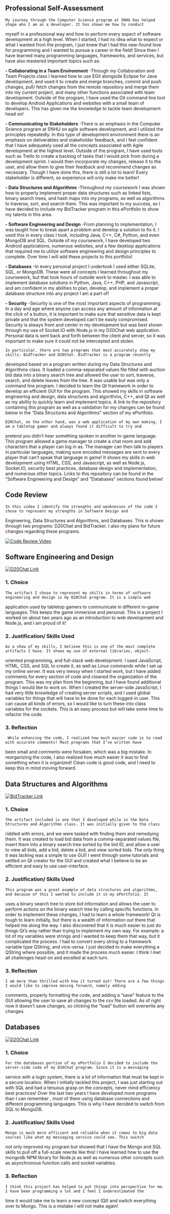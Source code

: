 ## Professional Self-Assessment

    My journey through the Computer Science program at SNHU has helped shape who I am as a developer. It has shown me how to conduct 
  myself in a professional way and how to perform every aspect of software development at a high level. When I started, I had no idea 
  what to expect or what I wanted from the program, I just knew that I had this new-found love for programming and I wanted to pursue a 
  career in the field! Since then I have learned many programming languages, frameworks, and services, but have also mastered important 
  topics such as:
  
  **-	Collaborating in a Team Environment**
    -Through my Collaboration and Team Projects class I learned how to use EGit alongside Eclipse for Java development, and used it to 
     create and merge branches, commit and push changes, pull/ fetch changes from the remote repository and merge them into my current 
     project, and many other functions associated with team development. Outside of the program, I have used the Git command line tool 
     to develop Android Applications and websites with a small team of developers. This has given me the knowledge to tackle team 
     development head on!
     
  **-	Communicating to Stakeholders**
    -There is an emphasis in the Computer Science program at SNHU on agile software development, and I utilized the principles 
     repeatedly. In this type of development environment there is an emphasis on deliverables and stakeholder feedback, and I feel 
     confident that I have adequately used all the concepts associated with Agile development at the highest level. Outside of the 
     program, I have used tools such as Trello to create a backlog of tasks that I would pick from during a development sprint. I would 
     then incorporate my changes, release it to the user, and allow them to give their feedback and recommend changes as necessary. 
     Though I have done this, there is still a lot to learn! Every stakeholder is different, so experience will only make me better!

  **-	Data Structures and Algorithms**
    -Throughout my coursework I was shown how to properly implement proper data structures such as linked lists, binary search trees, 
     and hash maps into my programs, as well as algorithms to traverse, sort, and search them. This was important to my success, so I 
     have decided to include my BidTracker program in this ePortfolio to show my talents in this area. 

  **-	Software Engineering and Design**
    -From planning to implementation, I was taught how to break apart a problem and develop a solution to fix it. I used this in every 
     class I took, including Java, C++, C#, Python, and even MongoDB and SQL. Outside of my coursework, I have developed two Android 
     appliciations, numerous websites, and a few desktop applications that required me to utilize software engineering and design 
     principles to complete. Over time I will add these projects to this portfolio!

  **-	Databases**
    -In every personal project I undertook I used either SQLite, SQL, or MongoDB. These were all concepts I learned throughout my 
     coursework, but that took hours of outside work to master. I was able to implement database solutions in Python, Java, C++, PHP, 
     and Javascript, and am confident in my abilities to plan, develop, and implement a proper database structure into any project I am 
     a part of!

  **-	Security**
    -Security is one of the most important aspects of programming. In a day and age where anyone can access any amount of information at 
     the click of a button, it is important to make sure that sensitive data is kept private and that the system developed can’t be 
     easily compromised. Security is always front and center in my development but was best shown through my use of Socket.IO with 
     Node.js in my D20Chat web application. Personal data is sent back and forth between the client and server, so it was important to 
     make sure it could not be intercepted and stolen. 

    In particular, there are two programs that most accurately show my skills: BidTracker and D20Chat. BidTracker is a program recently 
  developed based on a program written during my Data Structures and Algorithms class. It loaded a comma-separated values file filled 
  with auction bid data into a binary search tree and allowed the user to sort, traverse, search, and delete leaves from the tree. It 
  was usable but was only a command line program. I decided to learn the Qt framework in order to develop an efficient GUI for the 
  program. This showed my skills in software engineering and design, data structures and algorithms, C++, and Qt as well as my ability 
  to quickly learn and implement topics. A link to the repository containing this program as well as a validation for my changes can be 
  found below in the “Data Structures and Algorithms” section of my ePortfolio.

    D20Chat, on the other hand, was a web application of my own making. I am a tabletop gamer and always found it difficult to try and 
  pretend you didn’t hear something spoken in another in-game language. This program allowed a game manager to create a chat room and 
  add characters that a player can log in as. The manager can then talk to players in particular languages, making sure encoded messages 
  are sent to every player that can’t speak that language in game! It shows my skills in web development using HTML, CSS, and 
  Javascript, as well as Node.js, Socket.IO, security best practices, database design and implementation, and numerous other topics. 
  Links to this repository can be found in the “Software Engineering and Design” and “Databases” sections found below!

## Code Review

    In this video I identify the strengths and weaknesses of the code I chose to represent my strengths in Software Design and 
  Engineering, Data Structures and Algorithms, and Databases. This is shown through two programs: D20Chat and BidTracker. I also my 
  plans for future changes regarding these programs.

[![Code Review Video](https://i.imgur.com/DbimJgv.png)](https://youtu.be/K10crVmGWls)

## Software Engineering and Design

[![D20Chat Link](https://i.imgur.com/9YB3PsR.png)](https://github.com/RichardsDevelopment/D20Chat)

### 1. Choice

    The artifact I chose to represent my skills in terms of software engineering and design is my D20Chat program. It is a simple web 
  application used by tabletop gamers to communicate in different in-game languages. This keeps the game immersive and personal. This is 
  a project I worked on about two years ago as an introduction to web development and Node.js, and I am proud of it!

### 2. Justification/ Skills Used

    As a show of my skills, I believe this is one of the most complete artifacts I have. It shows my use of external libraries, object-
  oriented programming, and full-stack web development. I used JavaScript, HTML, CSS, and SQL to create it, as well as Linux commands 
  while I set up my online server. It was very messy when I started work, but I have added comments for every section of code and 
  cleaned the organization of the program.  This was my plan from the beginning, but I have found additional things I would like to work 
  on. When I created the server-side JavaScript, I had very little knowledge of creating server scripts, and I used global variables for 
  things that will have to be done for each logged-in user. This can cause all kinds of errors, so I would like to turn these into class 
  variables for the sockets. This is an easy process but will take some time to refactor the code. 

### 3. Reflection

     While enhancing the code, I realized how much easier code is to read with accurate comments! Most programs that I’ve written have 
   been small and comments were forsaken, which was a big mistake. In reorganizing the code, I also realized how much easier it was to 
   find something when it is organized! Clean code is good code, and I need to keep this in mind moving forward.

## Data Structures and Algorithms

[![BidTracker Link](https://i.imgur.com/sK1K7lC.png)](https://github.com/RichardsDevelopment/BidTracker)

### 1. Choice

    The artifact included is one that I developed while in the Data Structures and Algorithms class. It was initially given to the class 
  riddled with errors, and we were tasked with finding them and remedying them. It was created to load bid data from a comma-separated 
  values file, insert them into a  binary search tree sorted by the bid ID, and allow a user to view all bids, add a bid, delete a bid, 
  and view sorted bids. The only thing it was lacking was a simple to use GUI! I went through some tutorials and settled on Qt creator 
  for the GUI and created what I believe to be an efficient and easy to use user-interface.

### 2. Justification/ Skills Used

    This program was a great example of data structures and algorithms, and because of this I wanted to include it in my ePortfolio. It 
  uses a binary search tree to store bid information and allows the user to perform actions on the binary search tree by calling 
  specific functions. In order to implement these changes, I had to learn a whole framework! Qt is tough to learn initially, but there 
  is a wealth of information out there that helped me along the way. I also discovered that it is much easier to just do things Qt’s way 
  rather than trying to implement my own way. For example: a lot of my variables were strings and I wanted to keep them that way, but it 
  complicated the process. I had to convert every string to a framework variable type QString, and vice-versa. I just decided to make 
  everything a QString where possible, and it made the process much easier. I think I met all challenges head-on and excelled at each 
  turn.

### 3. Reflection

    I am more than thrilled with how it turned out! There are a few things I would like to improve moving forward, namely adding 
  comments, properly formatting the code, and adding a “save” feature to the GUI allowing the user to save all changes to the csv file 
  loaded. As of right now it doesn’t save changes, so clicking the “load” button will overwrite any changes. 

## Databases

[![D20Chat Link](https://i.imgur.com/9YB3PsR.png)](https://github.com/RichardsDevelopment/D20Chat)

### 1. Choice

    For the databases portion of my ePortfolio I decided to include the server-side code of my D20Chat program. Since it is a messaging 
  service with a login system, there is a lot of information that must be kept in a secure location. When I initially tackled this 
  project, I was just starting out with SQL and had a tenuous grasp on the concepts, never mind efficiency best practices! Over the last 
  two years I have developed more programs than I can remember , most of them using database connections and different programming 
  languages. This is why I have decided to switch from SQL to MongoDB. 

### 2. Justification/ Skills Used

    Mongo is much more efficient and reliable when it comes to big data sources like what my messaging service could see. This switch 
  not only improved my program but showed that I have the Mongo and SQL skills to pull off a full-scale rewrite like this! I have 
  learned how to use the mongodb NPM library for Node.js as well as numerous other concepts such as asynchronous function calls and 
  socket variables.

### 3. Reflection

    I think this project has helped to put things into perspective for me. I have been programming a lot and I feel I underestimated the 
  time it would take me to learn a new concept (Qt) and switch everything over to Mongo. This is a mistake I will not make again! 

